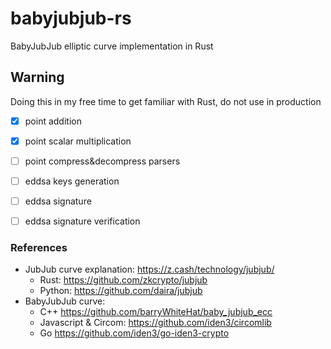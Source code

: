 # babyjubjub-rs
BabyJubJub elliptic curve implementation in Rust

## Warning
Doing this in my free time to get familiar with Rust, do not use in production

- [x] point addition
- [x] point scalar multiplication
- [ ] point compress&decompress parsers
- [ ] eddsa keys generation
- [ ] eddsa signature
- [ ] eddsa signature verification




### References
- JubJub curve explanation: https://z.cash/technology/jubjub/
	- Rust: https://github.com/zkcrypto/jubjub
	- Python: https://github.com/daira/jubjub
- BabyJubJub curve:
	- C++ https://github.com/barryWhiteHat/baby_jubjub_ecc
	- Javascript & Circom: https://github.com/iden3/circomlib
	- Go https://github.com/iden3/go-iden3-crypto
